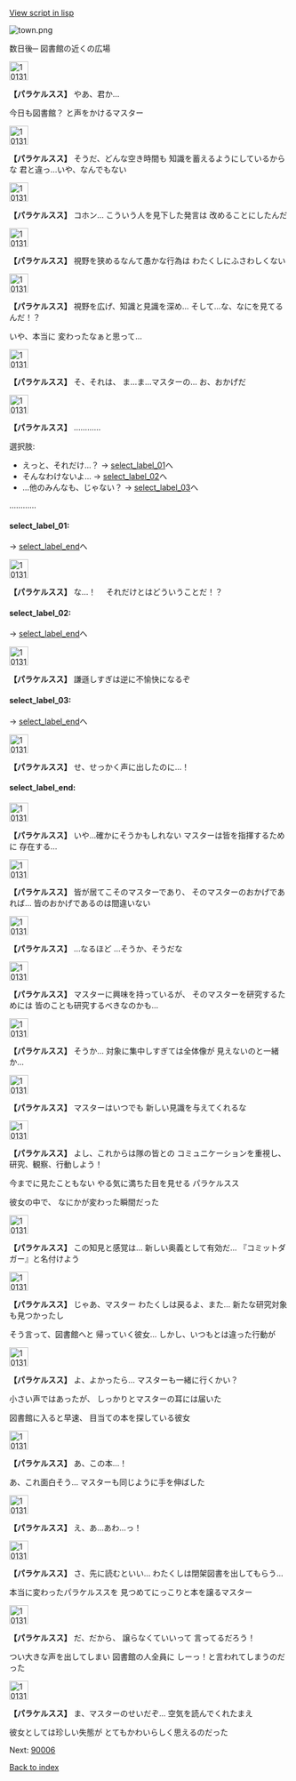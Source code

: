 [View script in lisp](../scripts/10131204.txt)

![town.png](../images/backgrounds/town.png)

数日後─
図書館の近くの広場

<img src="../images/units/101311.png" alt="101311.png" height="34"/>

**【パラケルスス】**
やあ、君か…

今日も図書館？
と声をかけるマスター

<img src="../images/units/101311.png" alt="101311.png" height="34"/>

**【パラケルスス】**
そうだ、どんな空き時間も
知識を蓄えるようにしているからな
君と違っ…いや、なんでもない

<img src="../images/units/101311.png" alt="101311.png" height="34"/>

**【パラケルスス】**
コホン…
こういう人を見下した発言は
改めることにしたんだ

<img src="../images/units/101311.png" alt="101311.png" height="34"/>

**【パラケルスス】**
視野を狭めるなんて愚かな行為は
わたくしにふさわしくない

<img src="../images/units/101311.png" alt="101311.png" height="34"/>

**【パラケルスス】**
視野を広げ、知識と見識を深め…
そして…な、なにを見てるんだ！？

いや、本当に
変わったなぁと思って…

<img src="../images/units/101311.png" alt="101311.png" height="34"/>

**【パラケルスス】**
そ、それは、
ま…ま…マスターの…
お、おかげだ

<img src="../images/units/101311.png" alt="101311.png" height="34"/>

**【パラケルスス】**
…………

選択肢:
- えっと、それだけ…？ → [select_label_01](#select_label_01)へ
- そんなわけないよ… → [select_label_02](#select_label_02)へ
- …他のみんなも、じゃない？ → [select_label_03](#select_label_03)へ

…………

#### select_label_01:
 → [select_label_end](#select_label_end)へ

<img src="../images/units/101311.png" alt="101311.png" height="34"/>

**【パラケルスス】**
な…！　
それだけとはどういうことだ！？

#### select_label_02:
 → [select_label_end](#select_label_end)へ

<img src="../images/units/101311.png" alt="101311.png" height="34"/>

**【パラケルスス】**
謙遜しすぎは逆に不愉快になるぞ

#### select_label_03:
 → [select_label_end](#select_label_end)へ

<img src="../images/units/101311.png" alt="101311.png" height="34"/>

**【パラケルスス】**
せ、せっかく声に出したのに…！

#### select_label_end:

<img src="../images/units/101311.png" alt="101311.png" height="34"/>

**【パラケルスス】**
いや…確かにそうかもしれない
マスターは皆を指揮するために
存在する…

<img src="../images/units/101311.png" alt="101311.png" height="34"/>

**【パラケルスス】**
皆が居てこそのマスターであり、
そのマスターのおかげであれば…
皆のおかげであるのは間違いない

<img src="../images/units/101311.png" alt="101311.png" height="34"/>

**【パラケルスス】**
…なるほど
…そうか、そうだな

<img src="../images/units/101311.png" alt="101311.png" height="34"/>

**【パラケルスス】**
マスターに興味を持っているが、
そのマスターを研究するためには
皆のことも研究するべきなのかも…

<img src="../images/units/101311.png" alt="101311.png" height="34"/>

**【パラケルスス】**
そうか…
対象に集中しすぎては全体像が
見えないのと一緒か…

<img src="../images/units/101311.png" alt="101311.png" height="34"/>

**【パラケルスス】**
マスターはいつでも
新しい見識を与えてくれるな

<img src="../images/units/101311.png" alt="101311.png" height="34"/>

**【パラケルスス】**
よし、これからは隊の皆との
コミュニケーションを重視し、
研究、観察、行動しよう！

今までに見たこともない
やる気に満ちた目を見せる
パラケルスス

彼女の中で、
なにかが変わった瞬間だった

<img src="../images/units/101311.png" alt="101311.png" height="34"/>

**【パラケルスス】**
この知見と感覚は…
新しい奥義として有効だ…
『コミットダガー』と名付けよう

<img src="../images/units/101311.png" alt="101311.png" height="34"/>

**【パラケルスス】**
じゃあ、マスター
わたくしは戻るよ、また…
新たな研究対象も見つかったし

そう言って、図書館へと
帰っていく彼女…
しかし、いつもとは違った行動が

<img src="../images/units/101311.png" alt="101311.png" height="34"/>

**【パラケルスス】**
よ、よかったら…
マスターも一緒に行くかい？

小さい声ではあったが、
しっかりとマスターの耳には届いた

図書館に入ると早速、
目当ての本を探している彼女

<img src="../images/units/101311.png" alt="101311.png" height="34"/>

**【パラケルスス】**
あ、この本…！

あ、これ面白そう…
マスターも同じように手を伸ばした

<img src="../images/units/101311.png" alt="101311.png" height="34"/>

**【パラケルスス】**
え、あ…あわ…っ！

<img src="../images/units/101311.png" alt="101311.png" height="34"/>

**【パラケルスス】**
さ、先に読むといい…
わたくしは閉架図書を出してもらう…

本当に変わったパラケルススを
見つめてにっこりと本を譲るマスター

<img src="../images/units/101311.png" alt="101311.png" height="34"/>

**【パラケルスス】**
だ、だから、
譲らなくていいって
言ってるだろう！

つい大きな声を出してしまい
図書館の人全員に
しーっ！と言われてしまうのだった

<img src="../images/units/101311.png" alt="101311.png" height="34"/>

**【パラケルスス】**
ま、マスターのせいだぞ…
空気を読んでくれたまえ

彼女としては珍しい失態が
とてもかわいらしく思えるのだった

Next: [90006](90006.md)

[Back to index](index.md)
